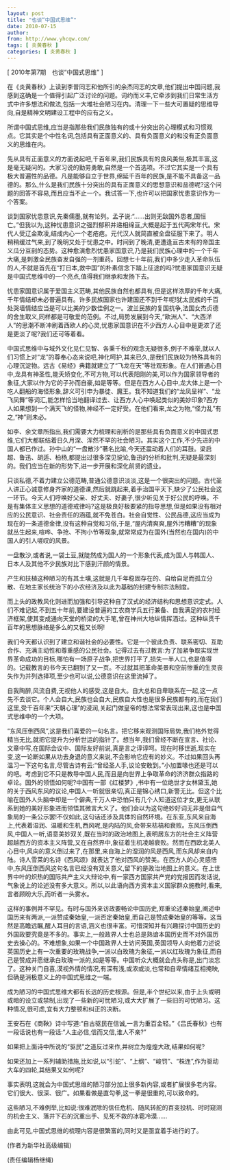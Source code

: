 ```yaml
---
layout: post
title: "也谈“中国式思维”"
date: 2010-07-15
author: 
from: http://www.yhcqw.com/
tags: [ 炎黄春秋 ]
categories: [ 炎黄春秋 ]
---
```



[ 2010年第7期　也谈“中国式思维” ]


在《炎黄春秋》上读到李普同志和他所引的余杰同志的文章,他们提出中国问题,我感到这确是一个值得引起广泛讨论的问题。词约而义丰,它牵涉到我们日常生活方式中许多想法和做法,包括一大堆社会陋习在内。清理一下一些大可置疑的思维导向,自是精神文明建设工程中的应有之义。

所谓中国式思维,应当是指那些我们民族独有的或十分突出的心理模式和习惯观点。它其实是个中性名词,包括具有正面意义的、具有负面意义的和没有正负面意义的思维在内。


先从具有正面意义的方面说起吧,千百年来,我们民族具有的良风美俗,极其丰富,这是毫无疑问的。大家习说的勤劳勇敢,自然是一个首选项。不过它其实是一个具有极大普遍性的品德。凡是能够自立于世界,绵延千百年的民族,是不能不具备这一品德的。那么,什么是我们民族十分突出的具有正面意义的思想意识和品德呢?这个问题的回答不容易,而且应当不止一个。我试答一下,也许可以把国家忧患意识作为一个答案。


谈到国家忧患意识,先秦儒墨,就有论列。孟子说:“……出则无敌国外患者,国恒亡。”但我以为,这种忧患意识之强烈郁积并递相绵亘,大概是起于五代两宋年代。宋代人受辽金欺凌,结成内心一个老疮疤。元代汉人就简直被全盘征服下来了。明人稍稍缓过气来,到了晚明又处于忧患之中。时间到了晚清,更遭逢亘古未有的帝国主义瓜分豆剖的态势。这种愈演愈烈忧患家国意识,乃是我们民族心理中的一个千年大痛,是刺激全民族奋发自强的一剂重药。回想七十年前,我们中多少走入革命队伍的人,不就是首先在“打日本,救中国”的朴素信念下踏上征途的吗?忧患家国意识无疑是中国式思维中的一个亮点,值得我们继承和发扬下去。


忧患家国意识属于爱国主义范畴,其他民族自然也都具有,但是这样浓厚的千年大痛,千年情结却未必普遍具有。许多民族国家也许建国还不到千年呢!犹太民族的千百处哭墙情结应当是可以比美的少数佳例之一。波兰民族的复国抗争,法国女杰贞德的舍生取义,同样都是可敬爱的范例。不过,局势发展到今天,“欧洲人”、“大西洋人”的思潮不断冲刷着西欧人的心灵,忧患家国意识在不少西方人心目中是更浓了还是更淡了呢?我们还可等着看。


中国式思维中与域外文化见仁见智、各秉千秋的观念无疑很多,例子不难举,就以人们习惯上对“龙”的尊奉心态来说吧,神化呵护,其来已久,是我们民族较为特殊具有的心理沉淀物。远古《易经》典籍就建立了“飞龙在天”等壮观形象。在人们普通心目中,龙具有神圣性,能夭矫变化,不可方物,可以代表阳刚的美,可以作为国家领导者的象征,大家以作为它的子孙而自豪,如是等等。但是在西方人心目中,龙大体上是一个吃人翻船的海怪形象,辞义可引申为暴徒、魔王。我不知道我们的“龙凤呈祥”、“龙飞凤舞”等词汇,能怎样恰当地翻译过去、让西方人心中唤起类似的美妙印象?西方人如果想到一个满天飞的怪物,神经不一定好受。在他们看来,龙之为物,“怪力乱”有之,“神”则未必。


如李、余文章所指出,我们需要大力梳理和剖析的是那些具有负面意义的中国式思维,它们大都联结着日久月深、浑然不罕的社会陋习。其实这个工作,不少先进的中国人都已作过。孙中山的“一盘散沙”著名比喻,今天还震动着人们的耳鼓。梁启超、鲁迅、胡适、柏杨,都提出过很多深见谠论,鲁迅的分析和批判,无疑是最深刻的。我们应当在新的形势下,进一步开展和深化前贤的遗业。


只谈私德,不着力建立公德范畴,普通公德意识淡淡,这是一个很突出的问题。古代圣人讲正心诚意修身齐家的道德课,然后就跳起来,着手治国平天下,缺少了公民社会这一环节。今天人们呼唤好父亲、好丈夫、好妻子,很少听见关于好公民的呼唤。不是有集体主义思想的道德戒律吗?这是极良好极要紧的指导思想,但是如果没有相对应的公民意识、社会责任的涵蕴,就不免苍白。社会自觉性、公民品德,这应当成为现在的一条道德金律,没有这种自觉和习俗,于是,“屋内清爽爽,屋外污糟糟”的现象就丛生起来,喧哗、争抢、不拘小节等现象,就常常成为在国外(当然也在国内)的中国人的引人嗟叹的风景。

一盘散沙,或者说,一袋土豆,就陡然成为国人的一个形象代表,成为国人与韩国人、日本人及其他不少民族对比下感到汗颜的情景。

产生和扶植这种陋习的有其土壤,这就是几千年稳固存在的、自给自足而孤立分散、在地主家长统治下的小农经济及以此为基础的封建专制宗法制度。


而上头的政教风化则进而加强和引导这种自了汉式的经济结构和思想意识定式。人们不难记起,不到五十年前,要建设普遍的工农商学兵五行兼备、自我满足的农村经济框架,使其变成通向天堂的桥梁的大手笔,曾在神州大地纵情挥洒过。这种纵贯千百年的思想脉络是多么的又粗又长啊!


我们今天都认识到了建立和谐社会的必要性。它是一个彼此负责、联系密切、互助合作、充满主动性和尊重感的公民社会。记得过去有过教言:为了加紧争取实现世界革命成功的目标,哪怕有一场原子战争,把世界打平了,损失一半人口,也是值得的。记载教言的书今天已翻到了又一页。不过就其把革命美景和空前惨重的生灵丧失作为并列选择项,至少也可以说,公德意识在这里流掉了。


自我陶醉,风流自费,无视他人的感受,这是自大。自大总和自卑联系在一起,这一点先不去谈它。个人会自大,民族也会自大,民族自大性也是很多民族都有的,而在我们这里,受千百年来“天朝心理”的浸润,关起门做皇帝的想法常常表现出来,这也是中国式思维中的一个大项。


“东风压倒西风”,这是我们喜爱的一句名言。把它移来观测国际局势,我们格外觉得精当无比,就把它提升为分析世运的指针了。想当年,我们曾经不断在宣言、社论、文章中写,在国际会议中、国际友好前说,真是言之谆谆呵。现在时移世逝,现实在变,这一论断如果从功去身退的意义来说,不会影响它应有的妙义。不过如果回头再温习一下这句名言,尽管古诗有云:“曾经圣人手,议论安敢到。”小加置喙也还是可以的吧。考虑到它不只是教导中国人民,而且是向世界上争取革命的济济群众指路的卓论。国外的领悟如何呢?中国有一部《红楼梦》,书中有一位绝世才女林黛玉,她的关于西风东风的议论,中国人一听就很亲切,真正是锦心绣口,新警无比。但这个比喻在国外人头脑中却是一个僻典,千万人中恐怕只有几个人知道这位才女,更无从联系到她的美好形象进而领悟其微言大义了。他们会以为这句绝妙好词无非是借自气象局的一条公示罢!不仅如此,这句话还涉及具体的自然环境。在东亚,东风来自海上,代表着湿润、温暖和生机,西风呢,是内陆的风,会带来枯槁和衰败。东风压倒西风,中国人一听,语意美妙双关,既在当时的政治地图上,表明居东方的社会主义阵营超越西方的资本主义阵营,又在自然界中,象征着生机凌越衰败。然而在西欧北美人心目中,风向的意义倒过来了,在那里,来自海上的湿润的风是西风,而东风却来自内陆。诗人雪莱的名诗《西风颂》就表达了他对西风的赞美。在西方人的心灵感悟中,东风压倒西风这句名言已经没有双关意义,留下的是政治地图上的意义。在上世界中叶的炽热的国际共产主义大辩论中,有一家西方国家共产党的党报因而发话说,气象说上的论述没有多大意义。所以,以此语向西方资本主义国家群众施教时,看来,言者顾盼大乐,而听者一头雾水。


这样的事例并不罕见。有时与国外来访政要畅论中国历史,郑重论述秦始皇,阐述中国历来有两派,一派赞成秦始皇,一派否定秦始皇,而自己是赞成秦始皇的等等。这当然是高瞻远瞩,醒人耳目的言语,涵义也很丰富。可惜深知并有兴趣探讨中国历史的外国政要究竟是不多的。事实上,一般政界人士也总是熟谙本国历史而不对外国历史去操心的。不难想象,如果一个中国政界人士访问英国,英国领导人向他着力述说英国历史上有一次重要的玫瑰战争,一派以白玫瑰为象征,一派以红玫瑰为象征,而自己是赞成并愿继承白玫瑰一派的,如是等等。中国听众大概就会点头称是,出门淡忘了。这种关门自喜,漠视外情的情况,有深有浅,或浓或淡,也常和自卑情绪互相掩映,但确是消极意义上的中国式思维之一端。


成为陋习的中国式思维大都有长远的历史根源。但是,半个世纪以来,由于上头或明或暗的设立或禁制,出现了一些新的可忧陋习,或大大扩展了一些旧的可忧陋习。这种情况,很可虑,宜有大力整顿和纠正的决断。

王安石在《商鞅》诗中写道:“自古驱民在信诚,一言为重百金轻。”《吕氏春秋》也有一段话说也有一段话:“人主必信,信而又信,谁人不亲?”

如果把上面诗中所说的“驱民”之道反过来作,并树立为煌煌大政,结果如何呢?

如果还加上一系列辅助措施,比如说,以“引蛇”、“上纲”、“峻罚”、“株连”,作为驱动大车的四轮,其结果又如何呢?

事实表明,这就会为中国式思维的陋习部分加上很多新内容,或者扩展很多老内容。它们很大、很深、很广。如果看做是直勾拳,这一拳是很重的,可以致命的。

这些陋习,不难例举,比如说:很难泯除的信任危机、随风转舵的百变投机、时时窥测的机会主义、落井下石的沉重出手、见死不救的冰雹冷漠……

由此可见,中国式思维的梳理内容是很繁富的,同时又是亟宜着手进行的了。

(作者为新华社高级编辑)

(责任编辑杨继绳)


